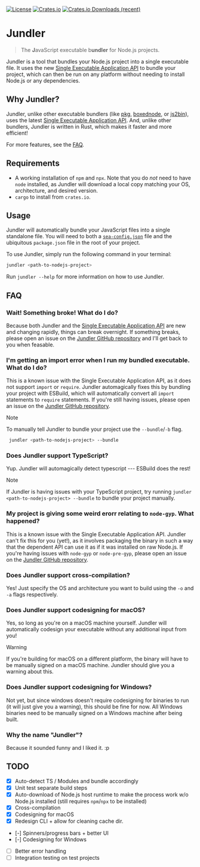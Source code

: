 [![License](https://img.shields.io/github/license/cogsandsquigs/jundler?style=for-the-badge)](https://github.com/cogsandsquigs/jundler/blob/main/LICENSE)
[![Crates.io](https://img.shields.io/crates/v/jundler?style=for-the-badge)](https://crates.io/crates/jundler)
[![Crates.io Downloads (recent)](https://img.shields.io/crates/dr/jundler?style=for-the-badge)](https://crates.io/crates/jundler)

# Jundler

> The **J**avaScript executable b**undler** for Node.js projects.

Jundler is a tool that bundles your Node.js project into a single executable file. It uses the new [Single Executable Application API](https://nodejs.org/api/single-executable-applications.html) to bundle your project, which can then be run on any platform without needing to install Node.js or any dependencies.

## Why Jundler?

Jundler, unlike other executable bundlers (like [pkg](https://github.com/vercel/pkg), [boxednode](https://github.com/mongodb-js/boxednode), or [js2bin](https://github.com/criblio/js2bin)), uses the latest [Single Executable Application API](https://nodejs.org/api/single-executable-applications.html). And, unlike other bundlers, Jundler is written in Rust, which makes it faster and more efficient!

For more features, see the [FAQ](#faq).

## Requirements

-   A working installation of `npm` and `npx`. Note that you do _not_ need to have `node` installed, as Jundler will download a local copy matching your OS, architecture, and desired version.
-   `cargo` to install from `crates.io`.

## Usage

Jundler will automatically bundle your JavaScript files into a single standalone file. You will need to both a [`sea-config.json`](https://nodejs.org/api/single-executable-applications.html#generating-single-executable-preparation-blobs) file and the ubiquitous `package.json` file in the root of your project.

To use Jundler, simply run the following command in your terminal:

```bash
jundler <path-to-nodejs-project>
```

Run `jundler --help` for more information on how to use Jundler.

## FAQ

### Wait! Something broke! What do I do?

Because both Jundler and the [Single Executable Application API](https://nodejs.org/api/single-executable-applications.html) are new and changing rapidly, things can break overnight. If something breaks, please open an issue on the [Jundler GitHub repository](https://github.com/cogsandsquigs/jundler/issues) and I'll get back to you when feasable.

### I'm getting an import error when I run my bundled executable. What do I do?

This is a known issue with the Single Executable Application API, as it does not support `import` or `require`. Jundler automagically fixes this by bundling your project with ESBuild, which will automatically convert all `import` statements to `require` statements. If you're still having issues, please open an issue on the [Jundler GitHub repository](https://github.com/cogsandsquigs/jundler/issues).

> [!NOTE]
> To manually tell Jundler to bundle your project use the `--bundle`/`-b` flag.
>
> ```bash
>  jundler <path-to-nodejs-project> --bundle
> ```

### Does Jundler support TypeScript?

Yup. Jundler will automagically detect typescript --- ESBuild does the rest!

> [!NOTE]
> If Jundler is having issues with your TypeScript project, try running `jundler <path-to-nodejs-project> --bundle` to bundle your project manually.

### My project is giving some weird erorr relating to `node-gyp`. What happened?

This is a known issue with the Single Executable Application API. Jundler can't fix this for you (yet!), as it involves packaging the binary in such a way that the dependent API can use it as if it was installed on raw Node.js. If you're having issues with `node-gyp` or `node-pre-gyp`, please open an issue on the [Jundler GitHub repository](http://github.com/cogsandsquigs/jundler/issues).

### Does Jundler support cross-compilation?

Yes! Just specify the OS and architecture you want to build using the `-o` and `-a` flags respectively.

### Does Jundler support codesigning for macOS?

Yes, so long as you're on a macOS machine yourself. Jundler will automatically codesign your executable without any additional input from you!

> [!WARNING]
> If you're building for macOS on a different platform, the binary will have to be manually signed on a macOS machine. Jundler should give you a warning about this.

### Does Jundler support codesigning for Windows?

Not yet, but since windows doesn't require codesigning for binaries to run (it will just give you a warning), this should be fine for now. All Windows binaries need to be manually signed on a Windows machine after being built.

### Why the name "Jundler"?

Because it sounded funny and I liked it. :p

## TODO

-   [x] Auto-detect TS / Modules and bundle accordingly
-   [x] Unit test separate build steps
-   [x] Auto-download of Node.js host runtime to make the process work w/o Node.js installed (still requires `npm`/`npx` to be installed)
-   [x] Cross-compilation
-   [x] Codesigning for macOS
-   [x] Redesign CLI + allow for cleaning cache dir.
-   [-] Spinners/progress bars + better UI
-   [-] Codesigning for Windows
-   [ ] Better error handling
-   [ ] Integration testing on test projects
